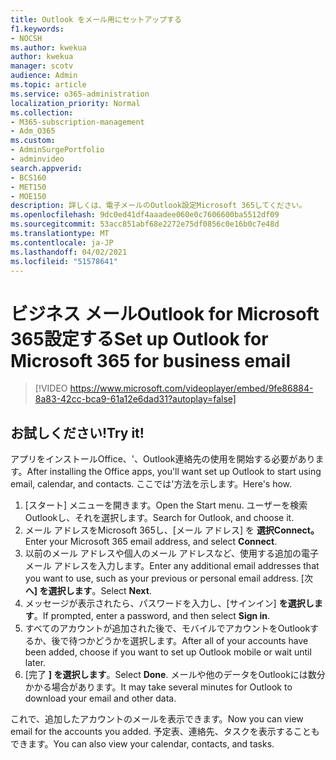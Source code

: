 ```yaml
---
title: Outlook をメール用にセットアップする
f1.keywords:
- NOCSH
ms.author: kwekua
author: kwekua
manager: scotv
audience: Admin
ms.topic: article
ms.service: o365-administration
localization_priority: Normal
ms.collection:
- M365-subscription-management
- Adm_O365
ms.custom:
- AdminSurgePortfolio
- adminvideo
search.appverid:
- BCS160
- MET150
- MOE150
description: 詳しくは、電子メールのOutlook設定Microsoft 365してください。
ms.openlocfilehash: 9dc0ed41df4aaadee060e0c7606600ba5512df09
ms.sourcegitcommit: 53acc851abf68e2272e75df0856c0e16b0c7e48d
ms.translationtype: MT
ms.contentlocale: ja-JP
ms.lasthandoff: 04/02/2021
ms.locfileid: "51578641"
---
```

# <a name="set-up-outlook-for-microsoft-365-for-business-email"></a><span data-ttu-id="1cf67-103">ビジネス メールOutlook for Microsoft 365設定する</span><span class="sxs-lookup"><span data-stu-id="1cf67-103">Set up Outlook for Microsoft 365 for business email</span></span> 

> [!VIDEO https://www.microsoft.com/videoplayer/embed/9fe86884-8a83-42cc-bca9-61a12e6dad31?autoplay=false]

## <a name="try-it"></a><span data-ttu-id="1cf67-104">お試しください!</span><span class="sxs-lookup"><span data-stu-id="1cf67-104">Try it!</span></span>

<span data-ttu-id="1cf67-105">アプリをインストールOffice、&#39;、Outlook連絡先の使用を開始する必要があります。</span><span class="sxs-lookup"><span data-stu-id="1cf67-105">After installing the Office apps, you&#39;ll want set up Outlook to start using email, calendar, and contacts.</span></span> <span data-ttu-id="1cf67-106">ここでは&#39;方法を示します。</span><span class="sxs-lookup"><span data-stu-id="1cf67-106">Here&#39;s how.</span></span>

1. <span data-ttu-id="1cf67-107">[スタート] メニューを開きます。</span><span class="sxs-lookup"><span data-stu-id="1cf67-107">Open the Start menu.</span></span> <span data-ttu-id="1cf67-108">ユーザーを検索Outlookし、それを選択します。</span><span class="sxs-lookup"><span data-stu-id="1cf67-108">Search for Outlook, and choose it.</span></span>
2. <span data-ttu-id="1cf67-109">メール アドレスをMicrosoft 365し、[メール アドレス] を **選択Connect。**</span><span class="sxs-lookup"><span data-stu-id="1cf67-109">Enter your Microsoft 365 email address, and select  **Connect**.</span></span>
3. <span data-ttu-id="1cf67-110">以前のメール アドレスや個人のメール アドレスなど、使用する追加の電子メール アドレスを入力します。</span><span class="sxs-lookup"><span data-stu-id="1cf67-110">Enter any additional email addresses that you want to use, such as your previous or personal email address.</span></span> <span data-ttu-id="1cf67-111">[次  **へ] を選択します**。</span><span class="sxs-lookup"><span data-stu-id="1cf67-111">Select  **Next**.</span></span>
4. <span data-ttu-id="1cf67-112">メッセージが表示されたら、パスワードを入力し、[サインイン]  **を選択します**。</span><span class="sxs-lookup"><span data-stu-id="1cf67-112">If prompted, enter a password, and then select  **Sign in**.</span></span>
5. <span data-ttu-id="1cf67-113">すべてのアカウントが追加された後で、モバイルでアカウントをOutlookするか、後で待つかどうかを選択します。</span><span class="sxs-lookup"><span data-stu-id="1cf67-113">After all of your accounts have been added, choose if you want to set up Outlook mobile or wait until later.</span></span>
6. <span data-ttu-id="1cf67-114">[完了  **] を選択します**。</span><span class="sxs-lookup"><span data-stu-id="1cf67-114">Select  **Done**.</span></span> <span data-ttu-id="1cf67-115">メールや他のデータをOutlookには数分かかる場合があります。</span><span class="sxs-lookup"><span data-stu-id="1cf67-115">It may take several minutes for Outlook to download your email and other data.</span></span>

<span data-ttu-id="1cf67-116">これで、追加したアカウントのメールを表示できます。</span><span class="sxs-lookup"><span data-stu-id="1cf67-116">Now you can view email for the accounts you added.</span></span> <span data-ttu-id="1cf67-117">予定表、連絡先、タスクを表示することもできます。</span><span class="sxs-lookup"><span data-stu-id="1cf67-117">You can also view your calendar, contacts, and tasks.</span></span>